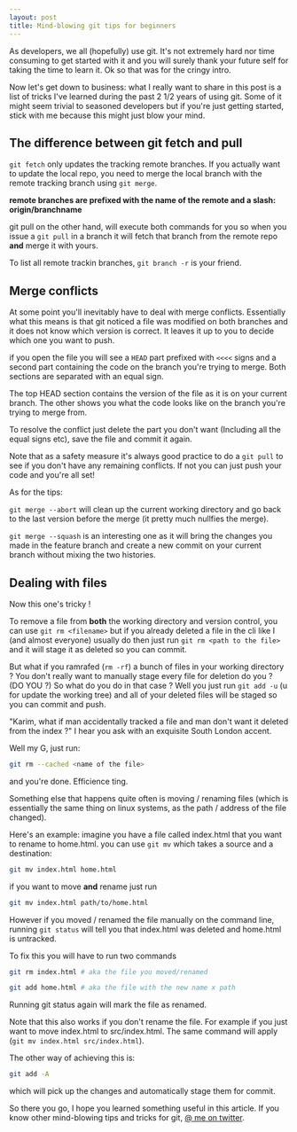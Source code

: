 ```yaml
---
layout: post
title: Mind-blowing git tips for beginners
---
```


As developers, we all (hopefully) use git. It's not extremely hard nor time
consuming to get started with it and you will surely thank your future self for taking the time to learn it. Ok so that was for the cringy intro.

Now let's get down to business: what I really want to share in this post is a list of tricks I've learned during the past 2 1/2 years of using git. Some of it might seem trivial to seasoned developers but if you're just getting started, stick with me because this might just blow your mind.

## The difference between git fetch and pull

`git fetch` only updates the tracking remote branches. If you actually want to
update the local repo, you need to merge the local branch with the remote
tracking branch using `git merge`.

**remote branches are prefixed with the name of the remote and a slash:
origin/branchname**

git pull on the other hand, will execute both commands for you so when you issue
a `git pull` in a branch it will fetch that branch from the remote repo **and**
merge it with yours.

To list all remote trackin branches, `git branch -r` is your friend.

## Merge conflicts

At some point you'll inevitably have to deal with merge conflicts. Essentially what this means is that git noticed a file was modified on both branches and it does not know which version is correct. It leaves it up to you to decide which one you want to push.

if you open the file you will see a `HEAD` part prefixed with `<<<<` signs and a
    second part containing the code on the branch you're trying to merge. Both
    sections are separated with an equal sign.

The top HEAD section contains the version of the file as it is on your current
branch. The other shows you what the code looks like on the branch you're trying to merge from.

To resolve the conflict just delete the part you don't want (Including all the equal signs etc), save the file and commit it again.

Note that as a safety measure it's always good practice to do a `git pull` to
see if you don't have any remaining conflicts. If not you can just push your code and you're all set!

As for the tips:

`git merge --abort` will clean up the current working directory and go back to
the last version before the merge (it pretty much nullfies the merge).

`git merge --squash` is an interesting one as it will bring the changes you made in the feature branch and create a new commit on your current branch without
mixing the two histories.

## Dealing with files

Now this one's tricky !

To remove a file from **both** the working directory and version control, you
can use `git rm <filename>` but if you already deleted a file in the cli like I (and almost everyone) usually do then just run `git rm <path to the file>` and it will stage it as deleted so you can commit.

But what if you ramrafed (`rm -rf`) a bunch of files in your working directory ?
You don't really want to manually stage every file for deletion do you ? (DO YOU ?) So what do you do in that case ? Well you just run `git add -u` (u for update the working tree) and all of your deleted files will be staged so you can commit and push.

"Karim, what if man accidentally tracked a file and man don't want it deleted
from the index ?" I hear you ask with an exquisite South London accent.

Well my G, just run:
```bash
git rm --cached <name of the file>
```
and you're done. Efficience ting.

Something else that happens quite often is moving / renaming files (which is
essentially the same thing on linux systems, as the path / address of the file
changed).

Here's an example: imagine you have a file called index.html that you
want to rename to home.html. you can use `git mv` which takes a source and a
destination:

```bash
git mv index.html home.html
```

if you want to move **and** rename just run

```bash
git mv index.html path/to/home.html
```

However if you moved / renamed the file manually on the command line, running
`git status` will tell you that index.html was deleted and home.html is untracked.

To fix this you will have to run two commands

```bash
git rm index.html # aka the file you moved/renamed
```

```bash
git add home.html # aka the file with the new name x path
```

Running git status again will mark the file as renamed.

Note that this also works if you don't rename the file. For example if you just
want to move index.html to src/index.html. The same command will apply
(`git mv index.html src/index.html`).

The other way of achieving this is:

```bash
git add -A
```
which will pick up the changes and automatically stage them for commit.

So there you go, I hope you learned something useful in this article. If you know
other mind-blowing tips and tricks for git, [@ me on twitter](https://twitter.com/zabanaa_).

